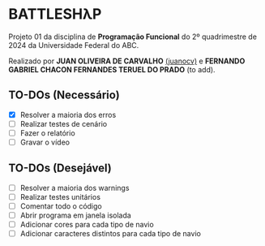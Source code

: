 # BATTLESHλP

Projeto 01 da disciplina de **Programação Funcional** do 2º quadrimestre de 2024 da Universidade Federal do ABC.

Realizado por **JUAN OLIVEIRA DE CARVALHO** [(juanocv)](https://github.com/juanocv) e **FERNANDO GABRIEL CHACON FERNANDES TERUEL DO PRADO** (to add).

## TO-DOs (Necessário)
- [X] Resolver a maioria dos erros
- [ ] Realizar testes de cenário
- [ ] Fazer o relatório
- [ ] Gravar o vídeo

## TO-DOs (Desejável)
- [ ] Resolver a maioria dos warnings
- [ ] Realizar testes unitários
- [ ] Comentar todo o código
- [ ] Abrir programa em janela isolada
- [ ] Adicionar cores para cada tipo de navio
- [ ] Adicionar caracteres distintos para cada tipo de navio
